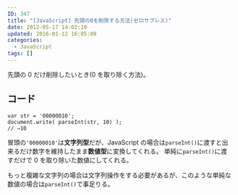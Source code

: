 ```yaml
---
ID: 347
title: "[JavaScript] 先頭の0を削除する方法(ゼロサプレス)"
date: 2012-05-17 14:02:19
updated: 2016-01-12 16:05:09
categories:
  - JavaScript
tags: []
---
```


先頭の 0 だけ削除したいとき(0 を取り除く方法)。

<!--more-->
<h2>コード</h2>
<pre class="javascript"><code>var str = '00000010';
document.write( parseInt(str, 10) );
// ⇒10</code></pre>

冒頭の<code>'00000010'</code>は<b>文字列型</b>だが、JavaScript の場合は<code>parseInt()</code>に渡すと出来るだけ数字を維持したまま<b>数値型</b>に変換してくれる。
単純に<code>parseInt()</code>に渡すだけで 0 を取り除いた数値にしてくれる。

もっと複雑な文字列の場合は文字列操作をする必要があるが、このような単純な数値の場合は<code>parseInt()</code>で事足りる。
